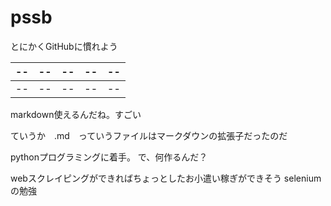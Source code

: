 # pssb

とにかくGitHubに慣れよう


| --|--|--|--|--|
| --|--|--|--|--|
| --|--|--|--|--|


markdown使えるんだね。すごい

ていうか　.md　っていうファイルはマークダウンの拡張子だったのだ


pythonプログラミングに着手。
で、何作るんだ？

webスクレイピングができればちょっとしたお小遣い稼ぎができそう
seleniumの勉強





